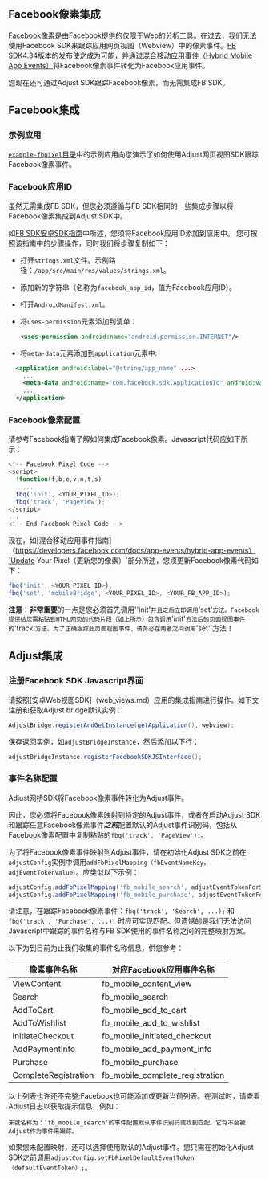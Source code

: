 ## Facebook像素集成

[Facebook像素](https://www.facebook.com/business/help/952192354843755)是由Facebook提供的仅限于Web的分析工具。在过去，我们无法使用Facebook SDK来跟踪应用网页视图（Webview）中的像素事件。[FB SDK](https://developers.facebook.com/docs/analytics)4.34版本的发布使之成为可能，并通过[混合移动应用事件（Hybrid Mobile App Events）](https://developers.facebook.com/docs/app-events/hybrid-app-events)将Facebook像素事件转化为Facebook应用事件。

您现在还可通过Adjust SDK跟踪Facebook像素，而无需集成FB SDK。

## Facebook集成

### 示例应用

[`example-fbpixel`目录][example-fbpixel]中的示例应用向您演示了如何使用Adjust网页视图SDK跟踪Facebook像素事件。

### Facebook应用ID

虽然无需集成FB SDK，但您必须遵循与FB SDK相同的一些集成步骤以将Facebook像素集成到Adjust SDK中。

如[FB SDK安卓SDK指南](https://developers.facebook.com/docs/android/getting-started/#app_id)中所述，您须将Facebook应用ID添加到应用中。 您可按照该指南中的步骤操作，同时我们将步骤复制如下：

- 打开`strings.xml`文件。示例路径：`/app/src/main/res/values/strings.xml`。
- 添加新的字符串（名称为`facebook_app_id`，值为Facebook应用ID）。
- 打开`AndroidManifest.xml`。
- 将`uses-permission`元素添加到清单：

  ```xml
  <uses-permission android:name="android.permission.INTERNET"/>
  ```

- 将`meta-data`元素添加到`application`元素中:

```xml
  <application android:label="@string/app_name" ...>
    ...
    <meta-data android:name="com.facebook.sdk.ApplicationId" android:value="@string/facebook_app_id"/>
    ...
  </application>
  ```

### Facebook像素配置

请参考Facebook指南了解如何集成Facebook像素。Javascript代码应如下所示：

```js
<!-- Facebook Pixel Code -->
<script>
  !function(f,b,e,v,n,t,s)
    ...
  fbq('init', <YOUR_PIXEL_ID>);
  fbq('track', 'PageView');
</script>
...
<!-- End Facebook Pixel Code -->
```

现在，如[混合移动应用事件指南]（https://developers.facebook.com/docs/app-events/hybrid-app-events）`Update Your Pixel（更新您的像素）`部分所述，您须更新Facebook像素代码如下：

```js
fbq('init', <YOUR_PIXEL_ID>);
fbq('set', 'mobileBridge', <YOUR_PIXEL_ID>, <YOUR_FB_APP_ID>);
```

**注意**：**非常重要**的一点是您必须首先调用''init'`并且之后立即调用`'set'`方法。Facebook提供给您需粘贴到HTML网页的代码片段（如上所示）包含调用`'init'`方法后的页面视图事件的`'track'`方法。为了正确跟踪此页面视图事件，请务必在两者之间调用`'set'`方法！

## Adjust集成

### 注册Facebook SDK Javascript界面

请按照[安卓Web视图SDK]（web_views.md）应用的集成指南进行操作。如下文注册和获取Adjust bridge默认实例：

```java
AdjustBridge.registerAndGetInstance(getApplication(), webview);
```

保存返回实例，如`adjustBridgeInstance`，然后添加以下行：

```java
adjustBridgeInstance.registerFacebookSDKJSInterface();
```

### 事件名称配置

Adjust网桥SDK将Facebook像素事件转化为Adjust事件。

因此，您必须将Facebook像素映射到特定的Adjust事件，或者在启动Adjust SDK和跟踪任意Facebook像素事件***之前***配置默认的Adjust事件识别码，包括从Facebook像素配置中复制粘贴的`fbq('track', 'PageView');`。

为了将Facebook像素事件映射到Adjust事件，请在初始化Adjust SDK之前在`adjustConfig`实例中调用`addFbPixelMapping（fbEventNameKey，adjEventTokenValue）`。应类似以下示例：

```js
adjustConfig.addFbPixelMapping('fb_mobile_search', adjustEventTokenForSearch);
adjustConfig.addFbPixelMapping('fb_mobile_purchase', adjustEventTokenForPurchase);
```

请注意，在跟踪Facebook像素事件：`fbq('track', 'Search', ...);` 和 `fbq('track', 'Purchase', ...);` 时应可实现匹配。但遗憾的是我们无法访问Javascript中跟踪的事件名称与FB SDK使用的事件名称之间的完整映射方案。

以下为到目前为止我们收集的事件名称信息，供您参考：

| 像素事件名称 | 对应Facebook应用事件名称
| ---------------- | -------------------------------------
| ViewContent      | fb_mobile_content_view
| Search           | fb_mobile_search
| AddToCart        | fb_mobile_add_to_cart
| AddToWishlist    | fb_mobile_add_to_wishlist
| InitiateCheckout | fb_mobile_initiated_checkout
| AddPaymentInfo   | fb_mobile_add_payment_info
| Purchase         | fb_mobile_purchase
| CompleteRegistration | fb_mobile_complete_registration

以上列表也许还不完整;Facebook也可能添加或更新当前列表。在测试时，请查看Adjust日志以获取提示信息，例如：

```
未就名称为：'fb_mobile_search'的事件配置默认事件识别码或找到匹配。它将不会被Adjust作为事件来跟踪。
```

如果您未配置映射，还可以选择使用默认的Adjust事件。您只需在初始化Adjust SDK之前调用`adjustConfig.setFbPixelDefaultEventToken（defaultEventToken）;`。

[example-fbpixel]:  ../../Adjust/example-fbpixel
